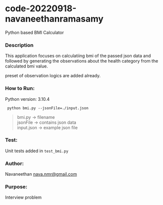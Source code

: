 # code-20220918-navaneethanramasamy
Python based BMI Calculator

### Description

This application focuses on calculatiing bmi of the passed json data and followed by generating the observations about the health category from the calculated bmi value.

preset of observation logics are added already.

### How to Run:

Python version: 3.10.4

` python bmi.py --jsonFile=./input.json`

> bmi.py -> filename   
> jsonFile -> contains json data   
> input.json -> example json file   

### Test:

Unit tests added in `test_bmi.py`

### Author:
Navaneethan <nava.nmr@gmail.com>

### Purpose:
Interview problem
